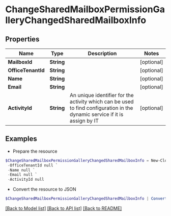 # ChangeSharedMailboxPermissionGalleryChangedSharedMailboxInfo
## Properties

Name | Type | Description | Notes
------------ | ------------- | ------------- | -------------
**MailboxId** | **String** |  | [optional] 
**OfficeTenantId** | **String** |  | [optional] 
**Name** | **String** |  | [optional] 
**Email** | **String** |  | [optional] 
**ActivityId** | **String** | An unique identifier for the activity which can be used to find configuration in the dynamic service if it is assign by IT | [optional] 

## Examples

- Prepare the resource
```powershell
$ChangeSharedMailboxPermissionGalleryChangedSharedMailboxInfo = New-Cloud.Governance.ClientChangeSharedMailboxPermissionGalleryChangedSharedMailboxInfo  -MailboxId null `
 -OfficeTenantId null `
 -Name null `
 -Email null `
 -ActivityId null
```

- Convert the resource to JSON
```powershell
$ChangeSharedMailboxPermissionGalleryChangedSharedMailboxInfo | ConvertTo-JSON
```

[[Back to Model list]](../README.md#documentation-for-models) [[Back to API list]](../README.md#documentation-for-api-endpoints) [[Back to README]](../README.md)

